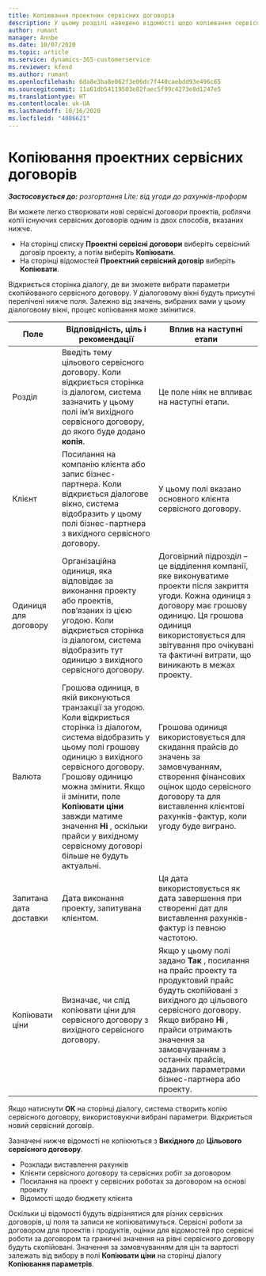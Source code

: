 ```yaml
---
title: Копіювання проектних сервісних договорів
description: У цьому розділі наведено відомості щодо копіювання сервісних договорів проектів в Project Operations.
author: rumant
manager: Annbe
ms.date: 10/07/2020
ms.topic: article
ms.service: dynamics-365-customerservice
ms.reviewer: kfend
ms.author: rumant
ms.openlocfilehash: 6da8e3ba8e062f3e06dc7f440caebdd93e496c65
ms.sourcegitcommit: 11a61db54119503e82faec5f99c4273e8d1247e5
ms.translationtype: HT
ms.contentlocale: uk-UA
ms.lasthandoff: 10/16/2020
ms.locfileid: "4086621"
---
```

# <a name="copying-project-contracts"></a>Копіювання проектних сервісних договорів

_**Застосовується до:** розгортання Lite: від угоди до рахунків-проформ_

Ви можете легко створювати нові сервісні договори проектів, роблячи копії існуючих сервісних договорів одним із двох способів, вказаних нижче. 

  - На сторінці списку **Проектні сервісні договори** виберіть сервісний договір проекту, а потім виберіть **Копіювати**.
  - На сторінці відомостей **Проектний сервісний договір** виберіть **Копіювати**.

Відкриється сторінка діалогу, де ви зможете вибрати параметри скопійованого сервісного договору. У діалоговому вікні будуть присутні перелічені нижче поля. Залежно від значень, вибраних вами у цьому діалоговому вікні, процес копіювання може змінитися.

| **Поле** | **Відповідність, ціль і рекомендації** | **Вплив на наступні етапи** |
| --- | --- | --- |
| Розділ | Введіть тему цільового сервісного договору. Коли відкриється сторінка із діалогом, система зазначить у цьому полі ім’я вихідного сервісного договору, до якого буде додано **копія**. | Це поле ніяк не впливає на наступні етапи. |
| Клієнт | Посилання на компанію клієнта або запис бізнес-партнера. Коли відкриється діалогове вікно, система відобразить у цьому полі бізнес-партнера з вихідного сервісного договору. | У цьому полі вказано основного клієнта сервісного договору. |
| Одиниця для договору | Організаційна одиниця, яка відповідає за виконання проекту або проектів, пов’язаних із цією угодою. Коли відкриється сторінка із діалогом, система відобразить тут одиницю з вихідного сервісного договору. | Договірний підрозділ – це відділення компанії, яке виконуватиме проекти після закриття угоди. Кожна одиниця з договору має грошову одиницю. Ця грошова одиниця використовується для звітування про очікувані та фактичні витрати, що виникають в межах проекту. |
| Валюта | Грошова одиниця, в якій виконуються транзакції за угодою. Коли відкриється сторінка із діалогом, система відобразить у цьому полі грошову одиницю з вихідного сервісного договору. Грошову одиницю можна змінити. Якщо іі змінити, поле **Копіювати ціни** завжди матиме значення **Ні** , оскільки прайси у вихідному сервісному договорі більше не будуть актуальні. | Грошова одиниця використовується для скидання прайсів до значень за замовчуванням, створення фінансових оцінок щодо сервісного договору та для виставлення клієнтові рахунків-фактур, коли угоду буде виграно. |
| Запитана дата доставки | Дата виконання проекту, запитувана клієнтом. | Ця дата використовується як дата завершення при створенні дат для виставлення рахунків-фактур із певною частотою. |
| Копіювати ціни | Визначає, чи слід копіювати ціни для сервісного договору з вихідного сервісного договору. | Якщо у цьому полі задано **Так** , посилання на прайс проекту та продуктовий прайс будуть скопійовані з вихідного до цільового сервісного договору. Якщо вибрано **Ні** , прайси отримають значення за замовчуванням з останніх прайсів, заданих параметрами бізнес-партнера або проекту. |

Якщо натиснути **OK** на сторінці діалогу, система створить копію сервісного договору, використовуючи вибрані параметри. Відкриється новий сервісний договір.

Зазначені нижче відомості не копіюються з **Вихідного** до **Цільового сервісного договору**.

  - Розклади виставлення рахунків
  - Клієнти сервісного договору та сервісних робіт за договором
  - Посилання на проект у сервісних роботах за договором на основі проекту
  - Відомості щодо бюджету клієнта

Оскільки ці відомості будуть відрізнятися для різних сервісних договорів, ці поля та записи не копіюватимуться. Сервісні роботи за договором для проектів і продуктів, оцінки для відомостей про сервісні роботи за договором та граничні значення на рівні сервісного договору будуть скопійовані. Значення за замовчуванням для цін та вартості залежать від вибору в полі **Копіювати ціни** на сторінці діалогу **Копіювання параметрів**.
